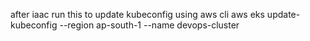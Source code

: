 after iaac
run this to update kubeconfig using aws cli
aws eks update-kubeconfig --region ap-south-1 --name devops-cluster
